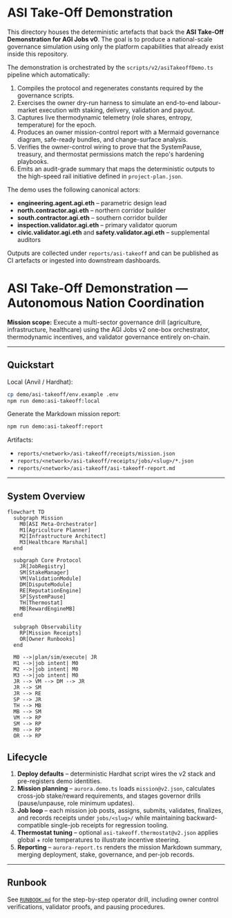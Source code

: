 # ASI Take-Off Demonstration

This directory houses the deterministic artefacts that back the **ASI Take-Off Demonstration for AGI Jobs v0**.  The goal is to
produce a national-scale governance simulation using only the platform capabilities that already exist inside this repository.

The demonstration is orchestrated by the `scripts/v2/asiTakeoffDemo.ts` pipeline which automatically:

1. Compiles the protocol and regenerates constants required by the governance scripts.
2. Exercises the owner dry-run harness to simulate an end-to-end labour-market execution with staking, delivery, validation and payout.
3. Captures live thermodynamic telemetry (role shares, entropy, temperature) for the epoch.
4. Produces an owner mission-control report with a Mermaid governance diagram, safe-ready bundles, and change-surface analysis.
5. Verifies the owner-control wiring to prove that the SystemPause, treasury, and thermostat permissions match the repo's hardening
   playbooks.
6. Emits an audit-grade summary that maps the deterministic outputs to the high-speed rail initiative defined in
   `project-plan.json`.

The demo uses the following canonical actors:

- **engineering.agent.agi.eth** – parametric design lead
- **north.contractor.agi.eth** – northern corridor builder
- **south.contractor.agi.eth** – southern corridor builder
- **inspection.validator.agi.eth** – primary validator quorum
- **civic.validator.agi.eth** and **safety.validator.agi.eth** – supplemental auditors

Outputs are collected under `reports/asi-takeoff` and can be published as CI artefacts or ingested into downstream dashboards.
# ASI Take-Off Demonstration — Autonomous Nation Coordination

**Mission scope:** Execute a multi-sector governance drill (agriculture, infrastructure, healthcare) using the AGI Jobs v2 one-box orchestrator, thermodynamic incentives, and validator governance entirely on-chain.

---

## Quickstart

Local (Anvil / Hardhat):

```bash
cp demo/asi-takeoff/env.example .env
npm run demo:asi-takeoff:local
```

Generate the Markdown mission report:

```bash
npm run demo:asi-takeoff:report
```

Artifacts:

- `reports/<network>/asi-takeoff/receipts/mission.json`
- `reports/<network>/asi-takeoff/receipts/jobs/<slug>/*.json`
- `reports/<network>/asi-takeoff/asi-takeoff-report.md`

---

## System Overview

```mermaid
flowchart TD
  subgraph Mission
    M0[ASI Meta-Orchestrator]
    M1[Agriculture Planner]
    M2[Infrastructure Architect]
    M3[Healthcare Marshal]
  end

  subgraph Core Protocol
    JR[JobRegistry]
    SM[StakeManager]
    VM[ValidationModule]
    DM[DisputeModule]
    RE[ReputationEngine]
    SP[SystemPause]
    TH[Thermostat]
    MB[RewardEngineMB]
  end

  subgraph Observability
    RP[Mission Receipts]
    OR[Owner Runbooks]
  end

  M0 -->|plan/sim/execute| JR
  M1 -->|job intent| M0
  M2 -->|job intent| M0
  M3 -->|job intent| M0
  JR --> VM --> DM --> JR
  JR --> SM
  JR --> RE
  SP --> JR
  TH --> MB
  MB --> SM
  VM --> RP
  SM --> RP
  M0 --> RP
  OR --> RP
```

## Lifecycle

1. **Deploy defaults** – deterministic Hardhat script wires the v2 stack and pre-registers demo identities.
2. **Mission planning** – `aurora.demo.ts` loads `mission@v2.json`, calculates cross-job stake/reward requirements, and stages governor drills (pause/unpause, role minimum updates).
3. **Job loop** – each mission job posts, assigns, submits, validates, finalizes, and records receipts under `jobs/<slug>/` while maintaining backward-compatible single-job receipts for regression tooling.
4. **Thermostat tuning** – optional `asi-takeoff.thermostat@v2.json` applies global + role temperatures to illustrate incentive steering.
5. **Reporting** – `aurora-report.ts` renders the mission Markdown summary, merging deployment, stake, governance, and per-job records.

---

## Runbook

See [`RUNBOOK.md`](./RUNBOOK.md) for the step-by-step operator drill, including owner control verifications, validator proofs, and pausing procedures.
